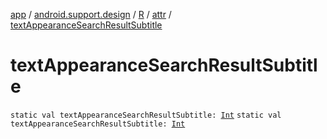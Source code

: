 [app](../../../index.md) / [android.support.design](../../index.md) / [R](../index.md) / [attr](index.md) / [textAppearanceSearchResultSubtitle](./text-appearance-search-result-subtitle.md)

# textAppearanceSearchResultSubtitle

`static val textAppearanceSearchResultSubtitle: `[`Int`](https://kotlinlang.org/api/latest/jvm/stdlib/kotlin/-int/index.html)
`static val textAppearanceSearchResultSubtitle: `[`Int`](https://kotlinlang.org/api/latest/jvm/stdlib/kotlin/-int/index.html)